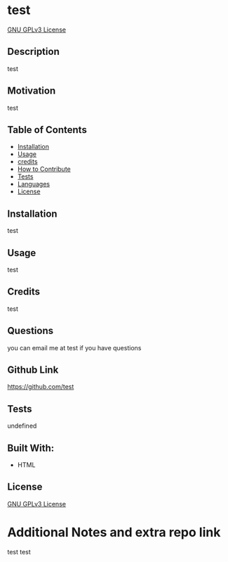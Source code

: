 # test
[GNU GPLv3 License](COPYING.txt)
## Description
test
## Motivation
test


## Table of Contents
- [Installation](#Installation)
- [Usage](#usage)
- [credits](#credits)
- [How to Contribute](#cont)
- [Tests](#test)
- [Languages](#languages)
- [License](#license)


## Installation
test

## Usage
test


## Credits
test


## Questions
you can email me at test if you have questions

## Github Link
https://github.com/test

## Tests
undefined

## Built With:
* HTML

## License
[GNU GPLv3 License](COPYING.txt)

# Additional Notes and extra repo link
test
test
